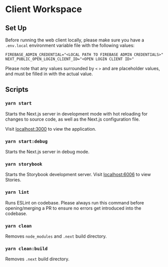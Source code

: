 # Client Workspace

## Set Up

Before running the web client locally, please make sure you have a `.env.local` environment variable file with the following values:

```
FIREBASE_ADMIN_CREDENTIAL="<LOCAL PATH TO FIREBASE ADMIN CREDENTIALS>"
NEXT_PUBLIC_OPEN_LOGIN_CLIENT_ID="<OPEN LOGIN CLIENT ID>"
```

Please note that any values surrounded by `<` `>` and are placeholder values, and must be filled in with the actual value.

## Scripts

### `yarn start`

Starts the Next.js server in development mode with hot reloading for changes to source code, as well as the Next.js configuration file.

Visit [localhost:3000](http://localhost:3000) to view the application.

### `yarn start:debug`

Starts the Next.js server in debug mode.

### `yarn storybook`

Starts the Storybook development server.
Visit [localhost:6006](http://localhost:6006) to view Stories.

### `yarn lint`

Runs ESLint on codebase. Please always run this command before opening/merging a PR to ensure no errors get introduced into the codebase.

### `yarn clean`

Removes `node_modules` and `.next` build directory.

### `yarn clean:build`

Removes `.next` build directory.

